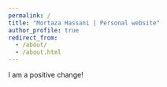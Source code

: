 ```yaml
---
permalink: /
title: "Mortaza Hassani | Personal website"
author_profile: true
redirect_from: 
  - /about/
  - /about.html
---
```


I am a positive change!